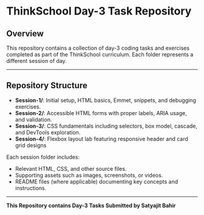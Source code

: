 # ThinkSchool Day-3 Task Repository

## Overview

This repository contains a collection of day-3 coding tasks and exercises completed as part of the ThinkSchool curriculum. Each folder represents a different session of day.

---

## Repository Structure

- **Session-1/**: Initial setup, HTML basics, Emmet, snippets, and debugging exercises.
- **Session-2/**: Accessible HTML forms with proper labels, ARIA usage, and validation.
- **Session-3/**: CSS fundamentals including selectors, box model, cascade, and DevTools exploration.
- **Session-4/**: Flexbox layout lab featuring responsive header and card grid designs

Each session folder includes:
- Relevant HTML, CSS, and other source files.
- Supporting assets such as images, screenshots, or videos.
- README files (where applicable) documenting key concepts and instructions.

---
**This Repository contains Day-3 Tasks Submitted by Satyajit Bahir**
